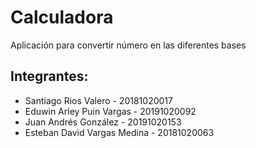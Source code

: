 # Calculadora

Aplicación para convertir número en las diferentes bases

## Integrantes:

- Santiago Rios Valero - 20181020017
- Eduwin Arley Puin Vargas - 20191020092
- Juan Andrés González - 20191020153
- Esteban David Vargas Medina - 20181020063


